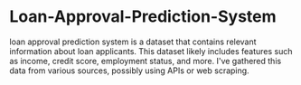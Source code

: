 # Loan-Approval-Prediction-System
loan approval prediction system is a dataset that contains relevant information about loan applicants. This dataset likely includes features such as income, credit score, employment status, and more. I've gathered this data from various sources, possibly using APIs or web scraping.
